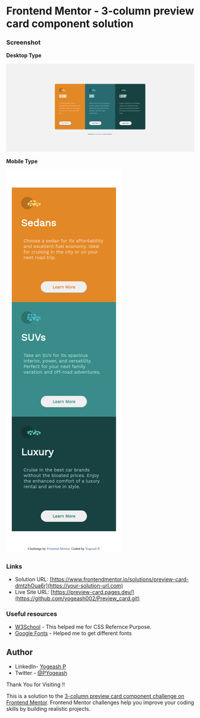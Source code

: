 # Frontend Mentor - 3-column preview card component solution

### Screenshot

**Desktop Type**

<img src = "./images/Screenshot_desktop.png" alt = "Desktop-screenshot">

**Mobile Type**

<img src = "./images/Screenshot_mobile.png" alt = "Mobile-screenshot">

### Links

- Solution URL: [https://www.frontendmentor.io/solutions/preview-card-dmtzhOua6r](https://your-solution-url.com)
- Live Site URL: [https://preview-card.pages.dev/](https://github.com/yogeash002/Preview_card.git)

### Useful resources

- [W3School](https://www.w3schools.com/css/default.asp) - This helped me for CSS Refernce Purpose.
- [Google Fonts](https://www.example.com) - Helped me to get different fonts

## Author

- LinkedIn- [Yogeash P](hwww.linkedin.com/in/yogeashp)
- Twitter - [@PYogeash](https://twitter.com/PYogeash)

Thank You for Visiting !!

This is a solution to the [3-column preview card component challenge on Frontend Mentor](https://www.frontendmentor.io/challenges/3column-preview-card-component-pH92eAR2-). Frontend Mentor challenges help you improve your coding skills by building realistic projects. 